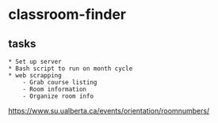 # classroom-finder

tasks
---
	* Set up server
	* Bash script to run on month cycle
	* web scrapping
		- Grab course listing
		- Room information
		- Organize room info

https://www.su.ualberta.ca/events/orientation/roomnumbers/